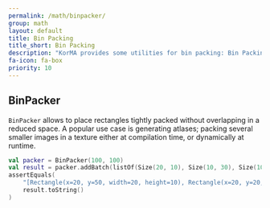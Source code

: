 ```yaml
---
permalink: /math/binpacker/
group: math
layout: default
title: Bin Packing
title_short: Bin Packing
description: "KorMA provides some utilities for bin packing: Bin Packing, MaxRects..."
fa-icon: fa-box
priority: 10
---
```


## BinPacker

`BinPacker` allows to place rectangles tightly packed without overlapping in a reduced space.
A popular use case is generating atlases; packing several smaller images in a texture
either at compilation time, or dynamically at runtime.

```kotlin
val packer = BinPacker(100, 100)
val result = packer.addBatch(listOf(Size(20, 10), Size(10, 30), Size(100, 20), Size(20, 80)))
assertEquals(
    "[Rectangle(x=20, y=50, width=20, height=10), Rectangle(x=20, y=20, width=10, height=30), Rectangle(x=0, y=0, width=100, height=20), Rectangle(x=0, y=20, width=20, height=80)]",
    result.toString()
)
```
